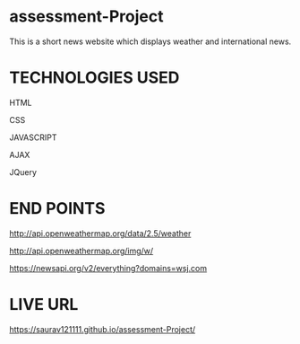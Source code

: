 # assessment-Project

This is a short news website which displays weather and international news.
# TECHNOLOGIES USED
HTML

CSS

JAVASCRIPT

AJAX

JQuery

# END POINTS

http://api.openweathermap.org/data/2.5/weather

http://api.openweathermap.org/img/w/

https://newsapi.org/v2/everything?domains=wsj.com

# LIVE URL

https://saurav121111.github.io/assessment-Project/

